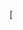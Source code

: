 [<!DOCTYPE html>
<html lang="en">
<head>
    <meta charset="UTF-8">
    <meta name="viewport" content="width=device-width, initial-scale=1.0">
    <title>BSCS 2 B Status Celebration</title>
    <script src="https://cdn.tailwindcss.com"></script>
    <script>
        tailwind.config = {
            theme: {
                extend: {
                    colors: {
                        'background-dark': '#1e293b', 
                        'celebration-coral': '#FF7F50', 
                        'celebration-gold': '#FFD700',   
                        'text-light': '#f8fafc', 
                        'text-dark-card': '#334155' 
                    },
                    fontFamily: {
                        sans: ['Inter', 'sans-serif'],
                    },
                    keyframes: {
                        pulseNeon: {
                            '0%, 100%': { transform: 'scale(1)', filter: 'drop-shadow(0 0 10px rgba(255, 127, 80, 0.7))' },
                            '50%': { transform: 'scale(1.05)', filter: 'drop-shadow(0 0 20px rgba(255, 127, 80, 1))' },
                        },
                    },
                    animation: {
                        pulseNeon: 'pulseNeon 2s ease-in-out infinite',
                    }
                }
            }
        }
    </script>
    <style>
        .card-container {
            perspective: 1000px;
        }

        .card {
            width: 100%;
            height: 100%;
            transform-style: preserve-3d;
            transition: transform 1.2s cubic-bezier(0.68, -0.55, 0.265, 1.55);
        }

        .card-face {
            position: absolute;
            width: 100%;
            height: 100%;
            backface-visibility: hidden;
            border-radius: 1.5rem;
            display: flex;
            align-items: center;
            justify-content: center;
            padding: 2rem;
            box-shadow: 0 20px 25px -5px rgba(0, 0, 0, 0.4), 0 10px 10px -5px rgba(0, 0, 0, 0.2);
            border: 3px solid rgba(255, 255, 255, 0.15);
        }

        .card-back {
            transform: rotateY(180deg);
        }

        .card-container:target .card {
            transform: rotateY(180deg);
        }

        .card-container:not(:target) .reveal-button {
            animation: pulseNeon 2s ease-in-out infinite; 
        }

        .reset-link {
             text-decoration: none;
        }

        .message-scroll-area::-webkit-scrollbar {
            width: 8px;
        }
        .message-scroll-area::-webkit-scrollbar-track {
            background: rgba(255, 255, 255, 0.1);
            border-radius: 10px;
        }
        .message-scroll-area::-webkit-scrollbar-thumb {
            background-color: rgba(255, 255, 255, 0.3);
            border-radius: 10px;
            border: 2px solid rgba(255, 255, 255, 0.1);
        }
    </style>
    <link href="https://fonts.googleapis.com/css2?family=Inter:wght@400;700;900&display=swap" rel="stylesheet">
</head>
<body class="bg-background-dark min-h-screen flex items-center justify-center font-sans p-4">

    <audio id="celebration-sound" src="https://assets.mixkit.co/sfx/preview/mixkit-happy-birthday-song-3037.mp3" preload="auto"></audio>

    <main class="w-full max-w-2xl text-center"> 
        <h1 class="text-4xl sm:text-5xl font-extrabold mb-8 text-white tracking-tight">
            **BSCS 2 B** <span class="text-celebration-gold">Status Celebration!</span>
        </h1>

        <div id="surprise-container" class="card-container w-full h-[550px] sm:h-[600px]"> 
            <div class="card">

                <div class="card-face bg-gradient-to-br from-gray-700 to-gray-800 border-celebration-gold">
                    <div class="space-y-8 p-4">
                        
                        <svg class="mx-auto w-32 h-32 text-celebration-gold" fill="none" viewBox="0 0 24 24" stroke="currentColor">
                             <path stroke-linecap="round" stroke-linejoin="round" stroke-width="2" d="M12 8v4l3 3m6-3a9 9 0 11-18 0 9 9 0 0118 0z" />
                             <path d="M11 19c-3.1 0-5.6-2.5-5.6-5.6S7.9 7.8 11 7.8s5.6 2.5 5.6 5.6-2.5 5.6-5.6 5.6z" fill="#FFD700" stroke="none"/>
                             <path d="M12 11h.01M12 15h.01M10 13h4M12 3v3m-4 4L7 9m10 1l1-1m-4 10v-3m-3 0h6a2 2 0 002-2V7a2 2 0 00-2-2h-3l-2-2-2 2H7a2 2 0 00-2 2v10a2 2 0 002 2h6z" stroke="#FF7F50"/>
                        </svg>

                        <p class="text-gray-300 text-xl font-semibold">
                            Hello, Sir Gio Albert Montano! This is a special birthday card from the students of BSCS 2 B. Click below to receive your birthday message!
                        </p>

                        <a onclick="playCelebrationSound()" href="#surprise-container" id="revealButton" class="reveal-button inline-block px-8 py-3 bg-celebration-coral text-background-dark font-bold rounded-full shadow-lg hover:shadow-celebration-coral transition duration-300 ease-in-out transform hover:scale-105 border-2 border-celebration-coral">
                            <span class="text-lg">Open Birthday Card!</span>
                        </a>
                    </div>
                </div>

                <div class="card-face card-back bg-gradient-to-tl from-celebration-gold to-celebration-coral text-text-dark-card overflow-hidden">
                    <div class="flex flex-col items-center justify-start h-full p-4 sm:p-6 text-center space-y-4">
                        
                        <svg class="mx-auto w-32 h-32 text-celebration-coral mb-2" viewBox="0 0 50 50" fill="none" xmlns="http://www.w3.org/2000/svg">
                            <rect x="5" y="35" width="40" height="10" rx="3" fill="#FFD700"/>
                            <rect x="10" y="25" width="30" height="10" rx="3" fill="#FF7F50"/>
                            <rect x="15" y="15" width="20" height="10" rx="3" fill="#FFFFFF"/>
                            <path d="M15 15 C17 18, 19 18, 20 15 M25 15 C26 18, 28 18, 30 15 M35 15 C33 18, 31 18, 30 15" fill="#FF7F50"/>
                            <rect x="20" y="10" width="2" height="5" fill="#FFD700"/>
                            <rect x="28" y="10" width="2" height="5" fill="#FFD700"/>
                            <path d="M20 10 L21 7 L22 10 Z" fill="#FF7F50"/>
                            <path d="M28 10 L29 7 L30 10 Z" fill="#FF7F50"/>
                        </svg>

                        <img src="https://scontent.fceb6-1.fna.fbcdn.net/v/t39.30808-6/481140241_122223187364091148_4397234662320790934_n.jpg?_nc_cat=100&ccb=1-7&_nc_sid=a5f93a&_nc_eui2=AeEgYy8oMpU5-TKKZSbdHNWUEZiBd6j0vHYRmIF3qPS8djXi-QqX81R1jEIt_NpAIL5CgOnFw3hgrAWR01l_vyfO&_nc_ohc=a-h64Hus4egQ7kNvwEHuoDK&_nc_oc=Adkg2DK8ocQ23MWkRia4s6Mx0sHxdw0dk1o1_OT0PruN3VdovFGYBViVN7lyX5I4vS4&_nc_zt=23&_nc_ht=scontent.fceb6-1.fna&_nc_gid=xOBzQ4MFh66iCy7oy30P3w&oh=00_Afcx_Jg3AyQNSo3SIaYpZfXgn-KJ7qf67jjmj96DHAwJHQ&oe=68F3F3D5" alt="Instructor's Photo" class="w-32 h-32 sm:w-40 sm:h-40 rounded-full object-cover border-4 border-white shadow-lg mb-4">
                        <h2 class="text-4xl sm:text-5xl font-black tracking-tight leading-tight text-white">
                            HAPPY BIRTHDAY!
                        </h2>

                        <div class="message-scroll-area text-md sm:text-lg flex-grow overflow-y-auto w-full max-w-md px-2 py-3 bg-white/70 rounded-lg shadow-inner text-text-dark-card leading-relaxed">
                            <p class="mb-3">Dear Gio Albert Montano,</p>

                            <p class="mb-3">
                                Please accept our formal greetings for your birthday. We hope you have a very happy day.
                            </p>

                            <p class="mb-3">
                                We, your students, wish to thank you for your commitment to teaching. Your clear lessons on Data Structures and coding help us greatly in our studies. We also value the life lessons and good advice you share with us.
                            </p>

                            <p class="mb-3">
                                Your support makes our class a good place to learn. We appreciate your time and effort. We wish you success and happiness in the coming year.
                            </p>

                            <p class="mt-4 pt-4 text-sm font-bold border-t border-celebration-coral/50">
                                A Small Gift: A Pokémon-Themed Joke
                            </p>
                            <p class="text-sm italic">
                                You know, Professor Oak always warned trainers about the dangers of the tall grass, but he never mentioned the biggest threat to your Pokedex: the server running a simple **Data Structure** query. I was trying to find a truly rare Pokémon, like a shiny Snorlax, but the search crashed because the database was using a Bubble Sort instead of a Quick Sort. It was so slow, I think even a Magikarp could've outpaced that algorithm. Maybe that's why trainers are always yelling, 'Gotta catch 'em all!' It's not about collecting; it's about trying to **Catch The Exception** before the system bluescreens! We hope your birthday runs smoothly without any segmentation faults!
                            </p>

                            <p class="mt-4 text-sm italic">Sincerely,</p>
                            <p class="text-sm italic">Your Students</p>
                        </div>

                        <a href="#" class="reset-link inline-block text-background-dark bg-white/90 px-6 py-2 font-bold rounded-full shadow-md hover:bg-white transition duration-300 mt-4">
                            (Close Card)
                        </a>
                    </div>
                </div>

            </div>
        </div>

        <p class="mt-8 text-gray-500 text-sm">
            From: BSCS 2 B Students | Card Designer: BSCS 2B | Status: Status: Celebrating!
        </p>
    </main>

    <script>
        function playCelebrationSound() {
            const audio = document.getElementById('celebration-sound');
            if (audio) {
                audio.currentTime = 0; 
                audio.play().catch(error => {
                    console.warn("Audio playback failed (due to browser autoplay policy):", error);
                });
            }
        }
    </script>
</body>
</html>
](https://siijey7.github.io/ToDoList-Project/)
